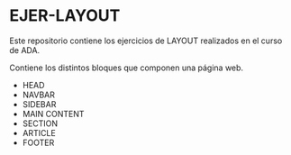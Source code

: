 # EJER-LAYOUT
Este repositorio contiene los ejercicios de LAYOUT realizados en el curso de ADA.

Contiene los distintos bloques que componen una página web.

- HEAD
- NAVBAR
- SIDEBAR
- MAIN CONTENT
- SECTION
- ARTICLE
- FOOTER
